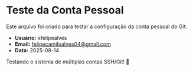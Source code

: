 # Teste da Conta Pessoal

Este arquivo foi criado para testar a configuração da conta pessoal do Git.

- **Usuário:** xfelipealves  
- **Email:** felipecamiloalves04@gmail.com
- **Data:** 2025-08-14

Testando o sistema de múltiplas contas SSH/Git! 🚀